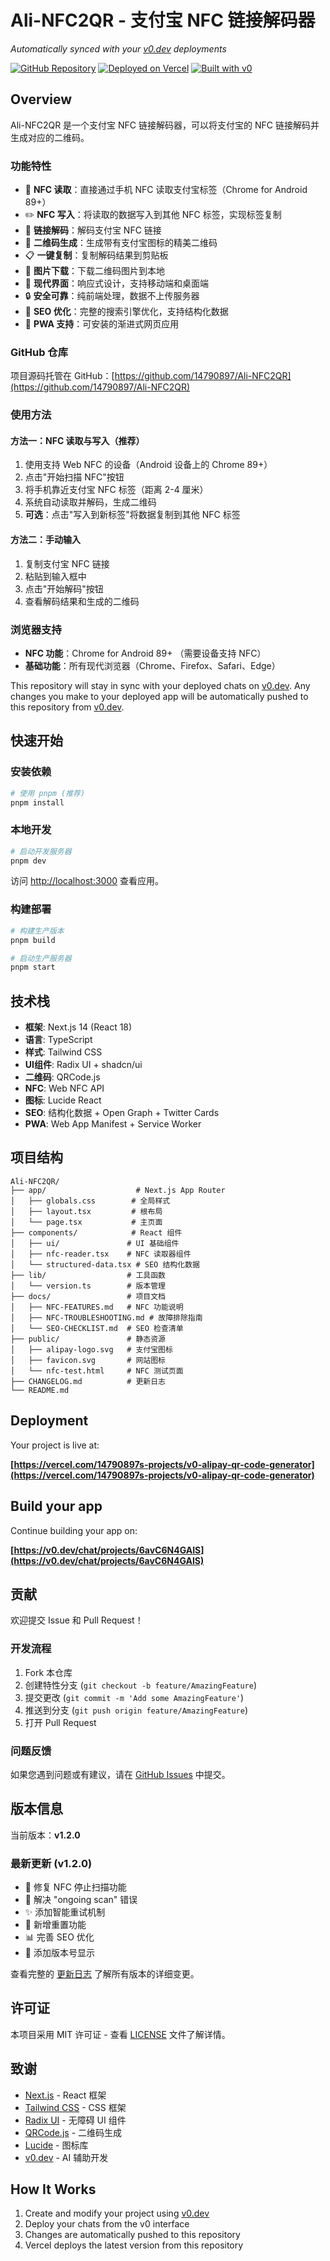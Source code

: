# Ali-NFC2QR - 支付宝 NFC 链接解码器

*Automatically synced with your [v0.dev](https://v0.dev) deployments*

[![GitHub Repository](https://img.shields.io/badge/GitHub-Ali--NFC2QR-blue?style=for-the-badge&logo=github)](https://github.com/14790897/Ali-NFC2QR)
[![Deployed on Vercel](https://img.shields.io/badge/Deployed%20on-Vercel-black?style=for-the-badge&logo=vercel)](https://vercel.com/14790897s-projects/v0-alipay-qr-code-generator)
[![Built with v0](https://img.shields.io/badge/Built%20with-v0.dev-black?style=for-the-badge)](https://v0.dev/chat/projects/6avC6N4GAIS)

## Overview

Ali-NFC2QR 是一个支付宝 NFC 链接解码器，可以将支付宝的 NFC 链接解码并生成对应的二维码。

### 功能特性

- 📱 **NFC 读取**：直接通过手机 NFC 读取支付宝标签（Chrome for Android 89+）
- ✏️ **NFC 写入**：将读取的数据写入到其他 NFC 标签，实现标签复制
- 🔗 **链接解码**：解码支付宝 NFC 链接
- 📱 **二维码生成**：生成带有支付宝图标的精美二维码
- 📋 **一键复制**：复制解码结果到剪贴板
- 💾 **图片下载**：下载二维码图片到本地
- 🎨 **现代界面**：响应式设计，支持移动端和桌面端
- 🔒 **安全可靠**：纯前端处理，数据不上传服务器
- 🚀 **SEO 优化**：完整的搜索引擎优化，支持结构化数据
- 📱 **PWA 支持**：可安装的渐进式网页应用

### GitHub 仓库

项目源码托管在 GitHub：[https://github.com/14790897/Ali-NFC2QR](https://github.com/14790897/Ali-NFC2QR)

### 使用方法

#### 方法一：NFC 读取与写入（推荐）

1. 使用支持 Web NFC 的设备（Android 设备上的 Chrome 89+）
2. 点击"开始扫描 NFC"按钮
3. 将手机靠近支付宝 NFC 标签（距离 2-4 厘米）
4. 系统自动读取并解码，生成二维码
5. **可选**：点击"写入到新标签"将数据复制到其他 NFC 标签

#### 方法二：手动输入

1. 复制支付宝 NFC 链接
2. 粘贴到输入框中
3. 点击"开始解码"按钮
4. 查看解码结果和生成的二维码

### 浏览器支持

- **NFC 功能**：Chrome for Android 89+ （需要设备支持 NFC）
- **基础功能**：所有现代浏览器（Chrome、Firefox、Safari、Edge）

This repository will stay in sync with your deployed chats on [v0.dev](https://v0.dev).
Any changes you make to your deployed app will be automatically pushed to this repository from [v0.dev](https://v0.dev).

## 快速开始

### 安装依赖

```bash
# 使用 pnpm (推荐)
pnpm install
```

### 本地开发

```bash
# 启动开发服务器
pnpm dev

```

访问 [http://localhost:3000](http://localhost:3000) 查看应用。

### 构建部署

```bash
# 构建生产版本
pnpm build

# 启动生产服务器
pnpm start
```

## 技术栈

- **框架**: Next.js 14 (React 18)
- **语言**: TypeScript
- **样式**: Tailwind CSS
- **UI组件**: Radix UI + shadcn/ui
- **二维码**: QRCode.js
- **NFC**: Web NFC API
- **图标**: Lucide React
- **SEO**: 结构化数据 + Open Graph + Twitter Cards
- **PWA**: Web App Manifest + Service Worker

## 项目结构

```text
Ali-NFC2QR/
├── app/                    # Next.js App Router
│   ├── globals.css        # 全局样式
│   ├── layout.tsx         # 根布局
│   └── page.tsx           # 主页面
├── components/            # React 组件
│   ├── ui/               # UI 基础组件
│   ├── nfc-reader.tsx    # NFC 读取器组件
│   └── structured-data.tsx # SEO 结构化数据
├── lib/                  # 工具函数
│   └── version.ts        # 版本管理
├── docs/                 # 项目文档
│   ├── NFC-FEATURES.md   # NFC 功能说明
│   ├── NFC-TROUBLESHOOTING.md # 故障排除指南
│   └── SEO-CHECKLIST.md  # SEO 检查清单
├── public/               # 静态资源
│   ├── alipay-logo.svg   # 支付宝图标
│   ├── favicon.svg       # 网站图标
│   └── nfc-test.html     # NFC 测试页面
├── CHANGELOG.md          # 更新日志
└── README.md
```

## Deployment

Your project is live at:

**[https://vercel.com/14790897s-projects/v0-alipay-qr-code-generator](https://vercel.com/14790897s-projects/v0-alipay-qr-code-generator)**

## Build your app

Continue building your app on:

**[https://v0.dev/chat/projects/6avC6N4GAIS](https://v0.dev/chat/projects/6avC6N4GAIS)**

## 贡献

欢迎提交 Issue 和 Pull Request！

### 开发流程

1. Fork 本仓库
2. 创建特性分支 (`git checkout -b feature/AmazingFeature`)
3. 提交更改 (`git commit -m 'Add some AmazingFeature'`)
4. 推送到分支 (`git push origin feature/AmazingFeature`)
5. 打开 Pull Request

### 问题反馈

如果您遇到问题或有建议，请在 [GitHub Issues](https://github.com/14790897/Ali-NFC2QR/issues) 中提交。

## 版本信息

当前版本：**v1.2.0**

### 最新更新 (v1.2.0)

- 🔧 修复 NFC 停止扫描功能
- 🐛 解决 "ongoing scan" 错误
- ✨ 添加智能重试机制
- 🔄 新增重置功能
- 📊 完善 SEO 优化
- 📱 添加版本号显示

查看完整的 [更新日志](CHANGELOG.md) 了解所有版本的详细变更。

## 许可证

本项目采用 MIT 许可证 - 查看 [LICENSE](LICENSE) 文件了解详情。

## 致谢

- [Next.js](https://nextjs.org/) - React 框架
- [Tailwind CSS](https://tailwindcss.com/) - CSS 框架
- [Radix UI](https://www.radix-ui.com/) - 无障碍 UI 组件
- [QRCode.js](https://github.com/davidshimjs/qrcodejs) - 二维码生成
- [Lucide](https://lucide.dev/) - 图标库
- [v0.dev](https://v0.dev) - AI 辅助开发

## How It Works

1. Create and modify your project using [v0.dev](https://v0.dev)
2. Deploy your chats from the v0 interface
3. Changes are automatically pushed to this repository
4. Vercel deploys the latest version from this repository

